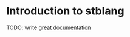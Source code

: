 # Introduction to stblang

TODO: write [great documentation](http://jacobian.org/writing/what-to-write/)
